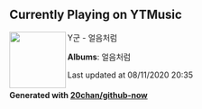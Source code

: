 ## Currently Playing on YTMusic

[<img align="left" width="100" src="https://lh3.googleusercontent.com/73Qqazs8LxMqwP5KrqidgPBrn7-Yko5-ZDq7vPnjLKLd32ypgQMVlXTwl46RDNXO-UCmrzujDMBto1CAyg">](https://music.youtube.com/channel/UCunjzcKZBTTQ94UaK6qgGRw)

Y군 - 얼음처럼

**Albums**: 얼음처럼

Last updated at 08/11/2020 20:35

#### Generated with [20chan/github-now](https://github.com/20chan/github-now)


<!--
**20chan/20chan** is a ✨ _special_ ✨ repository because its `README.md` (this file) appears on your GitHub profile.

Here are some ideas to get you started:

- 🔭 I’m currently working on ...
- 🌱 I’m currently learning ...
- 👯 I’m looking to collaborate on ...
- 🤔 I’m looking for help with ...
- 💬 Ask me about ...
- 📫 How to reach me: ...
- 😄 Pronouns: ...
- ⚡ Fun fact: ...
-->
